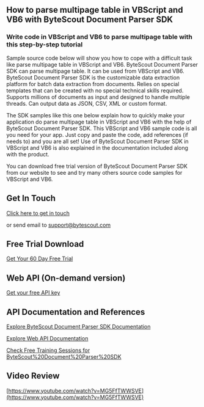 ## How to parse multipage table in VBScript and VB6 with ByteScout Document Parser SDK

### Write code in VBScript and VB6 to parse multipage table with this step-by-step tutorial

Sample source code below will show you how to cope with a difficult task like parse multipage table in VBScript and VB6. ByteScout Document Parser SDK can parse multipage table. It can be used from VBScript and VB6. ByteScout Document Parser SDK is the customizable data extraction platform for batch data extraction from documents. Relies on special templates that can be created with no special technical skills required. Supports millions of documents as input and designed to handle multiple threads. Can output data as JSON, CSV, XML or custom format.

The SDK samples like this one below explain how to quickly make your application do parse multipage table in VBScript and VB6 with the help of ByteScout Document Parser SDK. This VBScript and VB6 sample code is all you need for your app. Just copy and paste the code, add references (if needs to) and you are all set! Use of ByteScout Document Parser SDK in VBScript and VB6 is also explained in the documentation included along with the product.

You can download free trial version of ByteScout Document Parser SDK from our website to see and try many others source code samples for VBScript and VB6.

## Get In Touch

[Click here to get in touch](https://bytescout.zendesk.com/hc/en-us/requests/new?subject=ByteScout%20Document%20Parser%20SDK%20Question)

or send email to [support@bytescout.com](mailto:support@bytescout.com?subject=ByteScout%20Document%20Parser%20SDK%20Question) 

## Free Trial Download

[Get Your 60 Day Free Trial](https://bytescout.com/download/web-installer?utm_source=github-readme)

## Web API (On-demand version)

[Get your free API key](https://pdf.co/documentation/api?utm_source=github-readme)

## API Documentation and References

[Explore ByteScout Document Parser SDK Documentation](https://bytescout.com/documentation/index.html?utm_source=github-readme)

[Explore Web API Documentation](https://pdf.co/documentation/api?utm_source=github-readme)

[Check Free Training Sessions for ByteScout%20Document%20Parser%20SDK](https://academy.bytescout.com/)

## Video Review

[https://www.youtube.com/watch?v=MG5FfTWWSVE](https://www.youtube.com/watch?v=MG5FfTWWSVE)